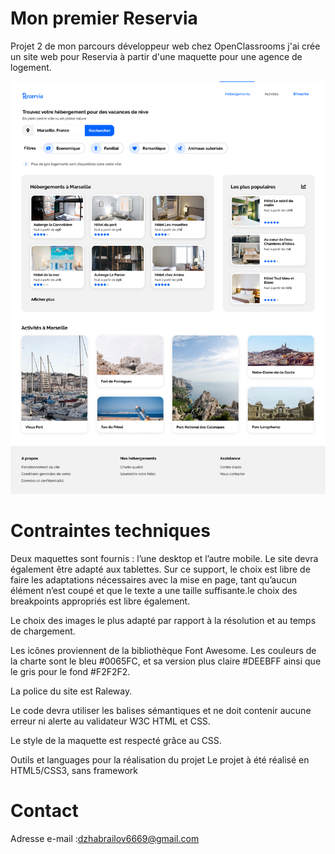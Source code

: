 # Mon premier Reservia
Projet 2 de mon parcours développeur web chez OpenClassrooms j'ai crée un site web pour Reservia à partir d'une maquette pour une agence de logement.



![reservia](https://github.com/dzhabrailov69/alikhan_dzhabrailov_2_2021-08-08/blob/main/maquette/Desktop%20-%201.png)


# Contraintes techniques
 Deux maquettes sont fournis : l’une desktop et l’autre mobile. Le site devra également être adapté aux tablettes. Sur ce support, le choix est libre de faire les adaptations nécessaires avec la mise en page, tant qu’aucun élément n’est coupé et que le texte a une taille suffisante.le choix des breakpoints appropriés est libre également.

 Le choix des images le plus adapté par rapport à la résolution et au temps de chargement.

 Les icônes proviennent de la bibliothèque Font Awesome. Les couleurs de la charte sont le bleu #0065FC, et sa version plus claire #DEEBFF ainsi que le gris pour le fond #F2F2F2.

 La police du site est Raleway.

 Le code devra utiliser les balises sémantiques et ne doit contenir aucune erreur ni alerte au validateur W3C HTML et CSS.

 Le style de la maquette est respecté grâce au CSS.

Outils et languages pour la réalisation du projet
Le projet à été réalisé en HTML5/CSS3, sans framework

# Contact

Adresse e-mail :dzhabrailov6669@gmail.com
